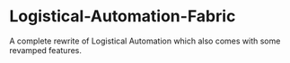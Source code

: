 # Logistical-Automation-Fabric
A complete rewrite of Logistical Automation which also comes with some revamped features.

